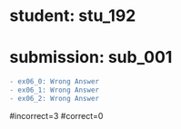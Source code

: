 # student: stu_192
# submission: sub_001

```diff
- ex06_0: Wrong Answer
- ex06_1: Wrong Answer
- ex06_2: Wrong Answer
```
#incorrect=3
#correct=0

